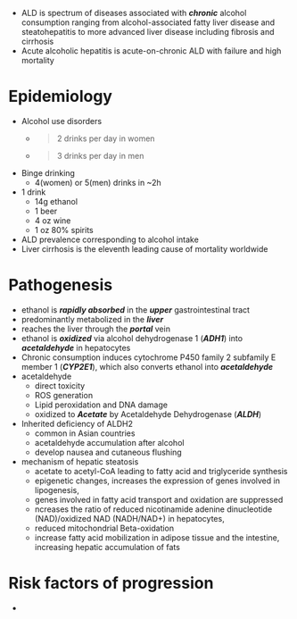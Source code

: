 * ALD is spectrum of diseases associated with ***chronic*** alcohol consumption ranging from alcohol-associated fatty liver disease and steatohepatitis to more advanced liver disease including fibrosis and cirrhosis
* Acute alcoholic hepatitis is acute-on-chronic ALD with failure and high mortality 
# Epidemiology 
* Alcohol use disorders 
	* >2 drinks per day in women 
	* >3 drinks per day in men 
* Binge drinking 
	* 4(women) or 5(men) drinks in ~2h
* 1 drink 
	* 14g ethanol 
	* 1 beer 
	* 4 oz wine 
	* 1 oz 80% spirits 
* ALD prevalence corresponding to alcohol intake 
* Liver cirrhosis is the eleventh leading cause of mortality worldwide
# Pathogenesis 
* ethanol is ***rapidly absorbed*** in the ***upper*** gastrointestinal tract 
* predominantly metabolized in the ***liver***
* reaches the liver through the ***portal*** vein 
* ethanol is ***oxidized*** via alcohol dehydrogenase 1 (***ADH1***) into ***acetaldehyde*** in hepatocytes
* Chronic consumption induces cytochrome P450 family 2 subfamily E member 1 (***CYP2E1***), which also converts ethanol into ***acetaldehyde***
* acetaldehyde 
	* direct toxicity 
	* ROS generation 
	* Lipid peroxidation and DNA damage 
	* oxidized to ***Acetate*** by Acetaldehyde Dehydrogenase (***ALDH***)
* Inherited deficiency of ALDH2
	* common in Asian countries
	* acetaldehyde accumulation after alcohol  
	* develop nausea and cutaneous flushing
* mechanism of hepatic steatosis 
	* acetate to acetyl-CoA leading to fatty acid and triglyceride synthesis 
	* epigenetic changes, increases the expression of genes involved in lipogenesis,
	* genes involved in fatty acid transport and oxidation are suppressed
	* ncreases the ratio of reduced nicotinamide adenine dinucleotide (NAD)/oxidized NAD (NADH/NAD+) in hepatocytes,
	* reduced mitochondrial Beta-oxidation 
	* increase fatty acid mobilization in adipose tissue and the intestine, increasing hepatic accumulation of fats 
# Risk factors of progression 
* 